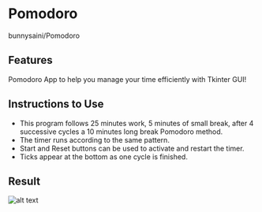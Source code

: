# Pomodoro
bunnysaini/Pomodoro

## Features
Pomodoro App to help you manage your time efficiently with Tkinter GUI!

## Instructions to Use
- This program follows 25 minutes work, 5 minutes of small break, after 4 successive cycles a 10 minutes long break Pomodoro method.
- The timer runs according to the same pattern.
- Start and Reset buttons can be used to activate and restart the timer.
- Ticks appear at the bottom as one cycle is finished.

## Result
![alt text](examples/test.PNG)

